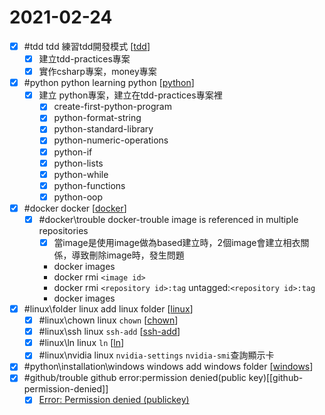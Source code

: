# 2021-02-24

- [x] #tdd tdd 練習tdd開發模式 [[tdd]]
  - [x] 建立tdd-practices專案 
  - [x] 實作csharp專案，money專案
- [x] #python python learning python [[python]]
  - [x] 建立 python專案，建立在tdd-practices專案裡
    - [x] create-first-python-program
    - [x] python-format-string
    - [x] python-standard-library
    - [x] python-numeric-operations
    - [x] python-if
    - [x] python-lists
    - [x] python-while
    - [x] python-functions
    - [x] python-oop
- [x] #docker docker [[docker]]
  - [x] #docker\trouble docker-trouble image is referenced in multiple repositories
    - [x] 當image是使用image做為based建立時，2個image會建立相衣關係，導致刪除image時，發生問題
    - docker images
    - docker rmi `<image id>`
    - docker rmi `<repository id>:tag` untagged:`<repository id>:tag`
    - docker images 
- [x] #linux\folder linux add linux folder [[linux]]
  - [x] #linux\chown linux `chown` [[chown]]
  - [x] #linux\ssh linux `ssh-add` [[ssh-add]]
  - [x] #linux\ln linux `ln` [[ln]]
  - [x] #linux\nvidia linux `nvidia-settings` `nvidia-smi`查詢顯示卡
- [x] #python\installation\windows windows add windows folder [[windows]]
- [x] #github/trouble github error:permission denied(public key)[[github-permission-denied]]
  - [x] [Error: Permission denied (publickey)](https://docs.github.com/en/github/authenticating-to-github/error-permission-denied-publickey)

[//begin]: # "Autogenerated link references for markdown compatibility"
[tdd]: ../../../../devops/4-test/learning/test/tdd.md "tdd"
[python]: ../../../../devops/2-code/learning/language/python/python.md "Python"
[docker]: ../../../../devops/7-operate/learning/docker/docker.md "Docker"
[linux]: ../../../../devops/7-operate/learning/env/linux/linux.md "Linux"
[chown]: ../../../../devops/7-operate/learning/env/linux/chown.md "Chown"
[ssh-add]: ../../../../devops/7-operate/learning/env/linux/ssh-add.md "Ssh Add"
[ln]: ../../../../devops/7-operate/learning/env/linux/ln.md "Ln"
[windows]: ../../../../devops/7-operate/learning/env/windows/windows.md "Windows"
[//end]: # "Autogenerated link references"